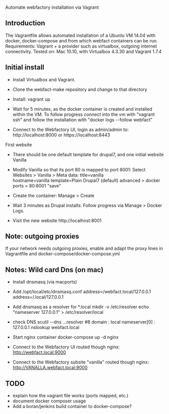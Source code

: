 Automate webfactory installation via Vagrant

Introduction
------------

The Vagrantfile allows automated installation of a Ubuntu VM 14.04 with docker, docker-compose and from which webfact containers can be run.
Requirements: Vagrant + a provider such as virtualbox, outgoing internet connectivity.
Tested on: Mac 10.10, with Virtualbox 4.3.30 and Vagrant 1.7.4


Initial install
---------------

* Install Virtualbox and Vagrant.

* Clone the webfact-make repository and change to that directory

* Install:
  vagrant up

* Wait for 5 minutes, as the docker container is created and installed within the VM. To follow progress connect into the vm with "vagrant ssh" and follow the installation with "docker logs --follow webfact"

* Connect to the Webfactory UI, login as admin/admin to: http://localhost:8000 or https://localhost:8443

First website

* There should be one default template for drupal7, and one initial website Vanilla

* Modify Vanilla so that its port 80 is mapped to port 8001:
  Select Websites > Vanilla > Meta data:
  title=vanilla  
  hostname=vanilla
  template=Plain Drupal7 (default)
  advanced > docker ports = 80:8001
  "save"

* Create the container:
  Manage > Create

* Wait 3 minutes as Drupal installs. Follow progress via Manage > Docker Logs.

* Visit the new website
  http://localhost:8001  



Note: outgoing proxies
----------------------
If your network needs outgoing proxies, enable and adapt the proxy lines in Vagrantfile and docker-compose/docker-compose.yml

  
Notes: Wild card Dns (on mac)
---------------------
* Install dnsmasq (via macports)
* Add /opt/local/etc/dnsmasq.conf
  address=/webfact.local/127.0.0.1
  address=/.local/127.0.0.1
* Add dnsmasq as a resolver for *.local
  mkdir -v /etc/resolver
  echo "nameserver 127.0.0.1" > /etc/resolver/local
* check DNS 
  scutil --dns
  ...resolver #8
    domain   : local
    nameserver[0] : 127.0.0.1
  nslookup webfact.local

* Start nginx container
  docker-compose up -d nginx
* Connect to the Webfactory UI routed though nginx:
  http://webfact.local:9000
* Connect to the Webfactory subsite "vanilla" routed though nginx:
  http://VANALLA.webfact.local:9000

  
TODO
----
* explain how the vagrant file works (ports mapped, etc.)
* document docker composer usage
* Add a boran/jenkins build container to docker-compose?


